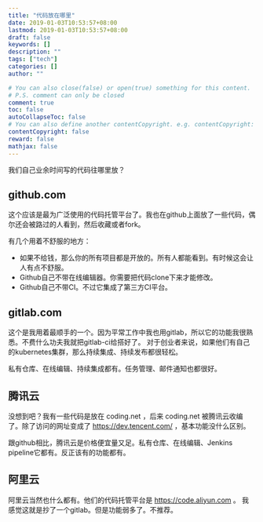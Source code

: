 ```yaml
---
title: "代码放在哪里"
date: 2019-01-03T10:53:57+08:00
lastmod: 2019-01-03T10:53:57+08:00
draft: false
keywords: []
description: ""
tags: ["tech"]
categories: []
author: ""

# You can also close(false) or open(true) something for this content.
# P.S. comment can only be closed
comment: true
toc: false
autoCollapseToc: false
# You can also define another contentCopyright. e.g. contentCopyright: "This is another copyright."
contentCopyright: false
reward: false
mathjax: false
---
```


我们自己业余时间写的代码往哪里放？

<!--more-->

## github.com ##

这个应该是最为广泛使用的代码托管平台了。我也在github上面放了一些代码，偶尔还会被路过的人看到，然后收藏或者fork。

有几个用着不舒服的地方：

* 如果不给钱，那么你的所有项目都是开放的。所有人都能看到。有时候这会让人有点不舒服。
* Github自己不带在线编辑器。你需要把代码clone下来才能修改。
* Github自己不带CI。不过它集成了第三方CI平台。

## gitlab.com ##

这个是我用着最顺手的一个。因为平常工作中我也用gitlab，所以它的功能我很熟悉。不费什么功夫我就把gitlab-ci给搭好了。
对于创业者来说，如果他们有自己的kubernetes集群，那么持续集成、持续发布都很轻松。

私有仓库、在线编辑、持续集成都有。任务管理、邮件通知也都很好。

## 腾讯云 ##

没想到吧？我有一些代码是放在 coding.net ，后来 coding.net 被腾讯云收编了。除了访问的网址变成了 https://dev.tencent.com/ ，基本功能没什么区别。

跟github相比，腾讯云是价格便宜量又足。私有仓库、在线编辑、Jenkins pipeline它都有。反正该有的功能都有。

## 阿里云

阿里云当然也什么都有。他们的代码托管平台是 https://code.aliyun.com 。 我感觉这就是抄了一个gitlab。但是功能弱多了。不推荐。


